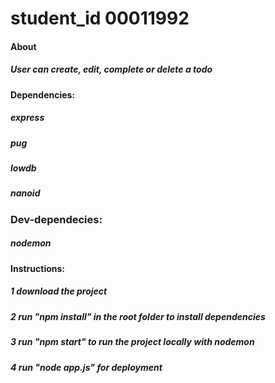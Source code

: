 # student_id 00011992

#### About

##### User can create, edit, complete or delete a todo

#### Dependencies:

##### express

##### pug

##### lowdb

##### nanoid

### Dev-dependecies:

##### nodemon

#### Instructions:

##### 1 download the project

##### 2 run "npm install" in the root folder to install dependencies

##### 3 run "npm start" to run the project locally with nodemon

##### 4 run "node app.js" for deployment

